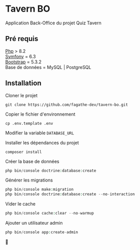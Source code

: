 # Tavern BO

Application Back-Office du projet Quiz Tavern

## Pré requis
[Php](https://www.php.net/) > 8.2  
[Symfony](https://symfony.com/) = 6.3  
[Bootstrap](https://getbootstrap.com/) = 5.3.2  
Base de données = MySQL | PostgreSQL  

## Installation

Cloner le projet  
```shell
git clone https://github.com/fagathe-dev/tavern-bo.git
```

Copier le fichier d'environnement
```shell
cp .env.template .env
```
Modifier la variable ``DATABASE_URL``  

Installer les dépendances du projet
```shell
composer install
```

Créer la base de données
```php
php bin/console doctrine:database:create
```

Générer les migrations
```php
php bin/console make:migration
php bin/console doctrine:database:create --no-interaction
```

Vider le cache  
```php 
php bin/console cache:clear --no-warmup
```

Ajouter un utilisateur admin
```php 
php bin/console app:create-admin
```

🚀
